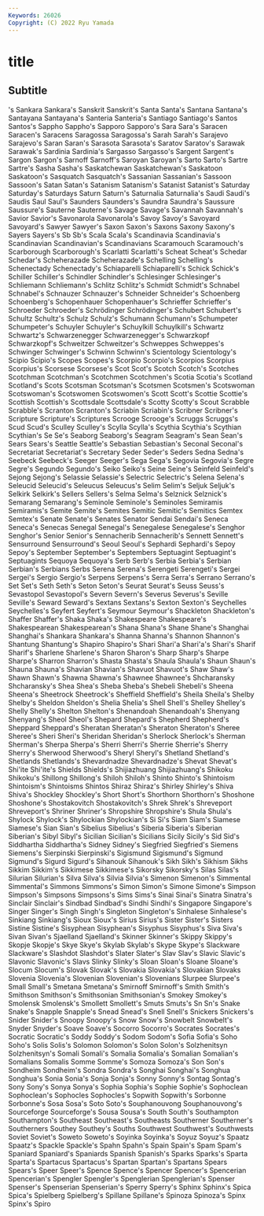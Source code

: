 ```yaml
---
Keywords: 26026
Copyright: (C) 2022 Ryu Yamada
---
```



# title

## Subtitle
's Sankara
Sankara's Sanskrit Sanskrit's Santa Santa's Santana Santana's Santayana Santayana's Santeria
Santeria's Santiago Santiago's Santos Santos's Sappho Sappho's Sapporo Sapporo's Sara
Sara's Saracen Saracen's Saracens Saragossa Saragossa's Sarah Sarah's Sarajevo Sarajevo's
Saran Saran's Sarasota Sarasota's Saratov Saratov's Sarawak Sarawak's Sardinia Sardinia's
Sargasso Sargasso's Sargent Sargent's Sargon Sargon's Sarnoff Sarnoff's Saroyan Saroyan's
Sarto Sarto's Sartre Sartre's Sasha Sasha's Saskatchewan Saskatchewan's Saskatoon Saskatoon's
Sasquatch Sasquatch's Sassanian Sassanian's Sassoon Sassoon's Satan Satan's Satanism Satanism's
Satanist Satanist's Saturday Saturday's Saturdays Saturn Saturn's Saturnalia Saturnalia's Saudi
Saudi's Saudis Saul Saul's Saunders Saunders's Saundra Saundra's Saussure Saussure's
Sauterne Sauterne's Savage Savage's Savannah Savannah's Savior Savior's Savonarola Savonarola's
Savoy Savoy's Savoyard Savoyard's Sawyer Sawyer's Saxon Saxon's Saxons Saxony
Saxony's Sayers Sayers's Sb Sb's Scala Scala's Scandinavia Scandinavia's Scandinavian
Scandinavian's Scandinavians Scaramouch Scaramouch's Scarborough Scarborough's Scarlatti Scarlatti's Scheat Scheat's
Schedar Schedar's Scheherazade Scheherazade's Schelling Schelling's Schenectady Schenectady's Schiaparelli Schiaparelli's
Schick Schick's Schiller Schiller's Schindler Schindler's Schlesinger Schlesinger's Schliemann Schliemann's
Schlitz Schlitz's Schmidt Schmidt's Schnabel Schnabel's Schnauzer Schnauzer's Schneider Schneider's
Schoenberg Schoenberg's Schopenhauer Schopenhauer's Schrieffer Schrieffer's Schroeder Schroeder's Schrödinger Schrödinger's
Schubert Schubert's Schultz Schultz's Schulz Schulz's Schumann Schumann's Schumpeter Schumpeter's
Schuyler Schuyler's Schuylkill Schuylkill's Schwartz Schwartz's Schwarzenegger Schwarzenegger's Schwarzkopf Schwarzkopf's
Schweitzer Schweitzer's Schweppes Schweppes's Schwinger Schwinger's Schwinn Schwinn's Scientology Scientology's
Scipio Scipio's Scopes Scopes's Scorpio Scorpio's Scorpios Scorpius Scorpius's Scorsese
Scorsese's Scot Scot's Scotch Scotch's Scotches Scotchman Scotchman's Scotchmen Scotchmen's
Scotia Scotia's Scotland Scotland's Scots Scotsman Scotsman's Scotsmen Scotsmen's Scotswoman
Scotswoman's Scotswomen Scotswomen's Scott Scott's Scottie Scottie's Scottish Scottish's Scottsdale
Scottsdale's Scotty Scotty's Scout Scrabble Scrabble's Scranton Scranton's Scriabin Scriabin's
Scribner Scribner's Scripture Scripture's Scriptures Scrooge Scrooge's Scruggs Scruggs's Scud
Scud's Sculley Sculley's Scylla Scylla's Scythia Scythia's Scythian Scythian's Se
Se's Seaborg Seaborg's Seagram Seagram's Sean Sean's Sears Sears's Seattle
Seattle's Sebastian Sebastian's Seconal Seconal's Secretariat Secretariat's Secretary Seder Seder's
Seders Sedna Sedna's Seebeck Seebeck's Seeger Seeger's Sega Sega's Segovia
Segovia's Segre Segre's Segundo Segundo's Seiko Seiko's Seine Seine's Seinfeld
Seinfeld's Sejong Sejong's Selassie Selassie's Selectric Selectric's Selena Selena's Seleucid
Seleucid's Seleucus Seleucus's Selim Selim's Seljuk Seljuk's Selkirk Selkirk's Sellers
Sellers's Selma Selma's Selznick Selznick's Semarang Semarang's Seminole Seminole's Seminoles
Semiramis Semiramis's Semite Semite's Semites Semitic Semitic's Semitics Semtex Semtex's
Senate Senate's Senates Senator Sendai Sendai's Seneca Seneca's Senecas Senegal
Senegal's Senegalese Senegalese's Senghor Senghor's Senior Senior's Sennacherib Sennacherib's Sennett
Sennett's Sensurround Sensurround's Seoul Seoul's Sephardi Sephardi's Sepoy Sepoy's September
September's Septembers Septuagint Septuagint's Septuagints Sequoya Sequoya's Serb Serb's Serbia
Serbia's Serbian Serbian's Serbians Serbs Serena Serena's Serengeti Serengeti's Sergei
Sergei's Sergio Sergio's Serpens Serpens's Serra Serra's Serrano Serrano's Set
Set's Seth Seth's Seton Seton's Seurat Seurat's Seuss Seuss's Sevastopol
Sevastopol's Severn Severn's Severus Severus's Seville Seville's Seward Seward's Sextans
Sextans's Sexton Sexton's Seychelles Seychelles's Seyfert Seyfert's Seymour Seymour's Shackleton
Shackleton's Shaffer Shaffer's Shaka Shaka's Shakespeare Shakespeare's Shakespearean Shakespearean's Shana
Shana's Shane Shane's Shanghai Shanghai's Shankara Shankara's Shanna Shanna's Shannon
Shannon's Shantung Shantung's Shapiro Shapiro's Shari Shari'a Shari'a's Shari's Sharif
Sharif's Sharlene Sharlene's Sharon Sharon's Sharp Sharp's Sharpe Sharpe's Sharron
Sharron's Shasta Shasta's Shaula Shaula's Shaun Shaun's Shauna Shauna's Shavian
Shavian's Shavuot Shavuot's Shaw Shaw's Shawn Shawn's Shawna Shawna's Shawnee
Shawnee's Shcharansky Shcharansky's Shea Shea's Sheba Sheba's Shebeli Shebeli's Sheena
Sheena's Sheetrock Sheetrock's Sheffield Sheffield's Sheila Sheila's Shelby Shelby's Sheldon
Sheldon's Shelia Shelia's Shell Shell's Shelley Shelley's Shelly Shelly's Shelton
Shelton's Shenandoah Shenandoah's Shenyang Shenyang's Sheol Sheol's Shepard Shepard's Shepherd
Shepherd's Sheppard Sheppard's Sheratan Sheratan's Sheraton Sheraton's Sheree Sheree's Sheri
Sheri's Sheridan Sheridan's Sherlock Sherlock's Sherman Sherman's Sherpa Sherpa's Sherri
Sherri's Sherrie Sherrie's Sherry Sherry's Sherwood Sherwood's Sheryl Sheryl's Shetland
Shetland's Shetlands Shetlands's Shevardnadze Shevardnadze's Shevat Shevat's Shi'ite Shi'ite's Shields
Shields's Shijiazhuang Shijiazhuang's Shikoku Shikoku's Shillong Shillong's Shiloh Shiloh's Shinto
Shinto's Shintoism Shintoism's Shintoisms Shintos Shiraz Shiraz's Shirley Shirley's Shiva
Shiva's Shockley Shockley's Short Short's Shorthorn Shorthorn's Shoshone Shoshone's Shostakovitch
Shostakovitch's Shrek Shrek's Shreveport Shreveport's Shriner Shriner's Shropshire Shropshire's Shula
Shula's Shylock Shylock's Shylockian Shylockian's Si Si's Siam Siam's Siamese
Siamese's Sian Sian's Sibelius Sibelius's Siberia Siberia's Siberian Siberian's Sibyl
Sibyl's Sicilian Sicilian's Sicilians Sicily Sicily's Sid Sid's Siddhartha Siddhartha's
Sidney Sidney's Siegfried Siegfried's Siemens Siemens's Sierpinski Sierpinski's Sigismund Sigismund's
Sigmund Sigmund's Sigurd Sigurd's Sihanouk Sihanouk's Sikh Sikh's Sikhism Sikhs
Sikkim Sikkim's Sikkimese Sikkimese's Sikorsky Sikorsky's Silas Silas's Silurian Silurian's
Silva Silva's Silvia Silvia's Simenon Simenon's Simmental Simmental's Simmons Simmons's
Simon Simon's Simone Simone's Simpson Simpson's Simpsons Simpsons's Sims Sims's
Sinai Sinai's Sinatra Sinatra's Sinclair Sinclair's Sindbad Sindbad's Sindhi Sindhi's
Singapore Singapore's Singer Singer's Singh Singh's Singleton Singleton's Sinhalese Sinhalese's
Sinkiang Sinkiang's Sioux Sioux's Sirius Sirius's Sister Sister's Sisters Sistine
Sistine's Sisyphean Sisyphean's Sisyphus Sisyphus's Siva Siva's Sivan Sivan's Sjaelland
Sjaelland's Skinner Skinner's Skippy Skippy's Skopje Skopje's Skye Skye's Skylab
Skylab's Skype Skype's Slackware Slackware's Slashdot Slashdot's Slater Slater's Slav
Slav's Slavic Slavic's Slavonic Slavonic's Slavs Slinky Slinky's Sloan Sloan's
Sloane Sloane's Slocum Slocum's Slovak Slovak's Slovakia Slovakia's Slovakian Slovaks
Slovenia Slovenia's Slovenian Slovenian's Slovenians Slurpee Slurpee's Small Small's Smetana
Smetana's Smirnoff Smirnoff's Smith Smith's Smithson Smithson's Smithsonian Smithsonian's Smokey
Smokey's Smolensk Smolensk's Smollett Smollett's Smuts Smuts's Sn Sn's Snake
Snake's Snapple Snapple's Snead Snead's Snell Snell's Snickers Snickers's Snider
Snider's Snoopy Snoopy's Snow Snow's Snowbelt Snowbelt's Snyder Snyder's Soave
Soave's Socorro Socorro's Socrates Socrates's Socratic Socratic's Soddy Soddy's Sodom
Sodom's Sofia Sofia's Soho Soho's Solis Solis's Solomon Solomon's Solon
Solon's Solzhenitsyn Solzhenitsyn's Somali Somali's Somalia Somalia's Somalian Somalian's Somalians
Somalis Somme Somme's Somoza Somoza's Son Son's Sondheim Sondheim's Sondra
Sondra's Songhai Songhai's Songhua Songhua's Sonia Sonia's Sonja Sonja's Sonny
Sonny's Sontag Sontag's Sony Sony's Sonya Sonya's Sophia Sophia's Sophie
Sophie's Sophoclean Sophoclean's Sophocles Sophocles's Sopwith Sopwith's Sorbonne Sorbonne's Sosa
Sosa's Soto Soto's Souphanouvong Souphanouvong's Sourceforge Sourceforge's Sousa Sousa's South
South's Southampton Southampton's Southeast Southeast's Southeasts Southerner Southerner's Southerners Southey
Southey's Souths Southwest Southwest's Southwests Soviet Soviet's Soweto Soweto's Soyinka
Soyinka's Soyuz Soyuz's Spaatz Spaatz's Spackle Spackle's Spahn Spahn's Spain
Spain's Spam Spam's Spaniard Spaniard's Spaniards Spanish Spanish's Sparks Sparks's
Sparta Sparta's Spartacus Spartacus's Spartan Spartan's Spartans Spears Spears's Speer
Speer's Spence Spence's Spencer Spencer's Spencerian Spencerian's Spengler Spengler's Spenglerian
Spenglerian's Spenser Spenser's Spenserian Spenserian's Sperry Sperry's Sphinx Sphinx's Spica
Spica's Spielberg Spielberg's Spillane Spillane's Spinoza Spinoza's Spinx Spinx's Spiro

